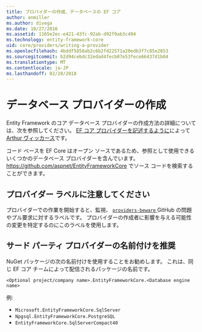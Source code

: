 ```yaml
---
title: プロバイダーの作成、データベースの EF コア
author: anmiller
ms.author: divega
ms.date: 10/27/2016
ms.assetid: 1165e2ec-e421-43fc-92ab-d92f9ab3c494
ms.technology: entity-framework-core
uid: core/providers/writing-a-provider
ms.openlocfilehash: 4bddf5858ab2c6b2fd22571a20edb3f7c85e2853
ms.sourcegitcommit: b2d94cebdc32edad4fecb07e53fece66437d1b04
ms.translationtype: MT
ms.contentlocale: ja-JP
ms.lasthandoff: 02/28/2018
---
```

# <a name="writing-a-database-provider"></a>データベース プロバイダーの作成

Entity Framework のコア データベース プロバイダーの作成方法の詳細については、次を参照してください。 [EF コア プロバイダーを記述するように](https://blog.oneunicorn.com/2016/11/11/so-you-want-to-write-an-ef-core-provider/)によって[Arthur ヴィッカース](https://github.com/ajcvickers)です。

コード ベースを EF Core はオープン ソースであるため、参照として使用できるいくつかのデータベース プロバイダーを含んでいます。 https://github.com/aspnet/EntityFrameworkCore でソース コードを検索することができます。

## <a name="the-providers-beware-label"></a>プロバイダー ラベルに注意してください

プロバイダーでの作業を開始すると、監視、 [ `providers-beware` ](https://github.com/aspnet/EntityFrameworkCore/labels/providers-beware) GitHub の問題やプル要求に対するラベルです。 プロバイダーの作成者に影響を与える可能性の変更を特定するのにこのラベルを使用します。

## <a name="suggested-naming-of-third-party-providers"></a>サード パーティ プロバイダーの名前付けを推奨

NuGet パッケージの次の名前付けを使用することをお勧めします。 これは、同じ EF コア チームによって配信されるパッケージの名前です。

`<Optional project/company name>.EntityFrameworkCore.<Database engine name>`

例:
* `Microsoft.EntityFrameworkCore.SqlServer`
* `Npgsql.EntityFrameworkCore.PostgreSQL`
* `EntityFrameworkCore.SqlServerCompact40`
